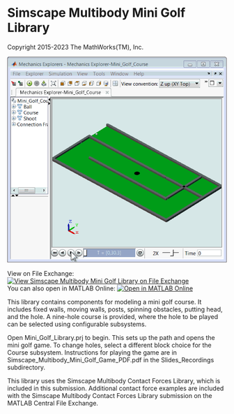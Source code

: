 # **Simscape Multibody Mini Golf Library**
Copyright 2015-2023 The MathWorks(TM), Inc.

![](Animations/Mini_Golf_Hole_6_Anim.gif)

View on File Exchange: [![View Simscape Multibody Mini Golf Library on File Exchange](https://www.mathworks.com/matlabcentral/images/matlab-file-exchange.svg)](https://www.mathworks.com/matlabcentral/fileexchange/36541-simscape-multibody-mini-golf-library)  
You can also open in MATLAB Online: [![Open in MATLAB Online](https://www.mathworks.com/images/responsive/global/open-in-matlab-online.svg)](https://matlab.mathworks.com/open/github/v1?repo=mathworks/Simscape-Multibody-Mini-Golf&project=Mini_Golf_Library.prj)

This library contains components for modeling a mini golf course.  It includes
fixed walls, moving walls, posts, spinning obstacles, putting head, and the hole.
A nine-hole course is provided, where the hole to be played can be selected
using configurable subsystems. 

Open Mini_Golf_Library.prj to begin.  This sets up the path and opens the mini golf game.
To change holes, select a different block choice for the Course subsystem.
Instructions for playing the game are in Simscape_Multibody_Mini_Golf_Game_PDF.pdf
in the Slides_Recordings subdirectory.

This library uses the Simscape Multibody Contact Forces Library, which is
included in this submission.  Additional contact force examples
are included with the Simscape Multibody Contact Forces Library submission
on the MATLAB Central File Exchange.

